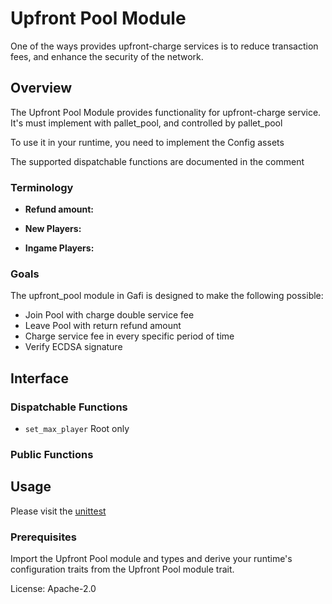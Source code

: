 # Upfront Pool Module

One of the ways provides upfront-charge services is to reduce transaction fees, and enhance the security of the network.

## Overview

The Upfront Pool Module provides functionality for upfront-charge service. It's must implement with pallet_pool, and controlled by pallet_pool

To use it in your runtime, you need to implement the Config assets

The supported dispatchable functions are documented in the comment

### Terminology

* **Refund amount:**

* **New Players:**

* **Ingame Players:**

### Goals

The upfront_pool module in Gafi is designed to make the following possible:

* Join Pool with charge double service fee
* Leave Pool with return refund amount
* Charge service fee in every specific period of time
* Verify ECDSA signature

## Interface

### Dispatchable Functions
* `set_max_player` Root only

### Public Functions


## Usage

Please visit the [unittest](https://github.com/cryptoviet/gafi/blob/master/pallets/upfront-pool/src/tests.rs)

### Prerequisites

Import the Upfront Pool module and types and derive your runtime's configuration traits from the Upfront Pool module trait.

License: Apache-2.0

